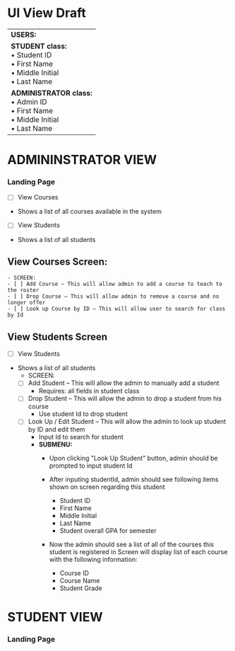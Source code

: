 # UI View Draft
<table>
  <tr>
    <td>
      <b>USERS: </b></br>
    </td>
  </tr>
  
  <tr>
    <td>
      <b>STUDENT class: </b></br>
      •	Student ID </br>
      •	First Name </br>
      •	Middle Initial </br>
      •	Last Name </br>
    </td>
  </tr>
  
  <tr>
    <td>
      <b>ADMINISTRATOR class:</b> </br>
      •	Admin ID </br>
      •	First Name </br>
      •	Middle Initial </br>
      •	Last Name </br>
    </td>
  </tr>
</table>


# ADMININSTRATOR VIEW </br>
### Landing Page
- [ ]	View Courses
  - Shows a list of all courses available in the system
- [ ]	View Students
  - Shows a list of all students
  
## View Courses Screen:
    - SCREEN:
    - [ ] Add Course – This will allow admin to add a course to teach to the roster
    - [ ] Drop Course – This will allow admin to remove a course and no longer offer
    - [ ] Look up Course by ID – This will allow user to search for class by Id
## View Students Screen
- [ ]	View Students
  - Shows a list of all students
    - SCREEN:
    - [ ] Add Student – This will allow the admin to manually add a student
      - Requires: all fields in student class
    - [ ] Drop Student – This will allow the admin to drop a student from his course
      - Use student Id to drop student
    - [ ] Look Up / Edit Student – This will allow the admin to look up student by ID and edit them
      - Input Id to search for student
      - <b>SUBMENU:</b>
        - Upon clicking "Look Up Student" button, admin should  be prompted to input student Id
        - After inputing studentId, admin should see following items shown on screen regarding this student
          - Student ID
          - First Name
          - Middle Initial
          - Last Name
          - Student overall GPA for semester
          
        - Now the admin should see a list of all of the courses this student is registered in
          Screen will display list of each course with the following information:
          - Course ID
          - Course Name
          - Student Grade


# STUDENT VIEW
### Landing Page

